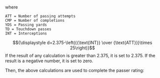 where

    ATT = Number of passing attempts
    CMP = Number of completions
    YDS = Passing yards
    TD = Touchdown passes
    INT = Interceptions

$${\displaystyle d=2.375-\left({{\text{INT}} \over {\text{ATT}}}\times 25\right)}$$
If the result of any calculation is greater than 2.375, it is set to 2.375. If the result is a negative number, it is set to zero.

Then, the above calculations are used to complete the passer rating:
